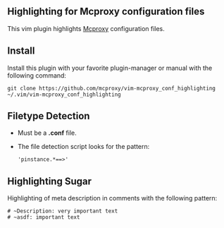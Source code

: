 ## Highlighting for Mcproxy configuration files
This vim plugin highlights [Mcproxy](https://github.com/mcproxy/mcproxy) configuration files.


## Install
Install this plugin with your favorite plugin-manager or manual with the following command:
    
    git clone https://github.com/mcproxy/vim-mcproxy_conf_highlighting  ~/.vim/vim-mcproxy_conf_highlighting


## Filetype Detection
*   Must be a **.conf** file.
*   The file detection script looks for the pattern:
    
        'pinstance.*==>'


## Highlighting Sugar
Highlighting of meta description in comments with the following pattern:

    # ~Description: very important text
    # ~asdf: important text



